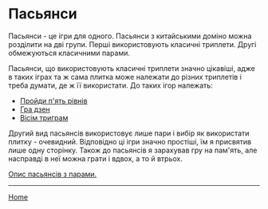 # Пасьянси

Пасьянси - це ігри для одного. Пасьянси з китайськими доміно можна розділити на дві групи. Перші використовують класичні триплети. Другі обмежуються класичними парами. 

Пасьянси, що використовують класичні триплети значно цікавіші, адже в таких іграх та ж сама плитка може належати до різних триплетів і треба думати, де ж її використати. До таких ігор належать: 

 - [Пройди п'ять рівнів](/wpua/gupai/solitaire/guowuguan.html) 
 - [Гра дзен](/wpua/gupai/solitaire/zen.html) 
 - [Вісім триграм](/wpua/gupai/solitaire/trigrams.html) 

Другий вид пасьянсів використовує лише пари і вибір як використати плитку - очевидний. Відповідно ці ігри значно простіші, їм я присвятив лише одну сторінку. Також до пасьянсів я зарахував гру на пам'ять, але насправді в неї можна грати і вдвох, а то й втрьох. 

[Опис пасьянсів з парами.](/wpua/gupai/solitaire/withpairs.html) 

---  

[Home](/wpua/gupai/index.html)
